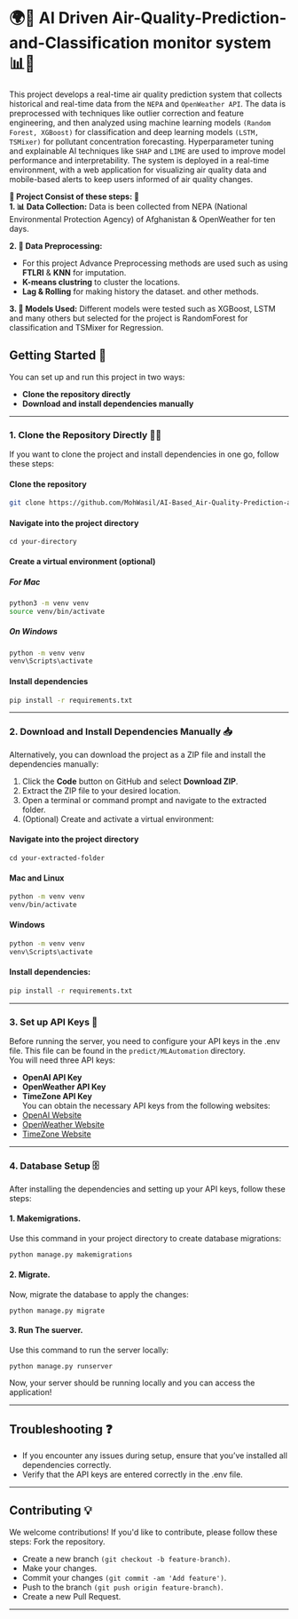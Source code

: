 # 🌍💨 AI Driven Air-Quality-Prediction-and-Classification monitor system 📊🌱
This project develops a real-time air quality prediction system that collects historical and real-time data from the `NEPA` and `OpenWeather API`. The data is preprocessed with techniques like outlier correction and feature engineering, and then analyzed using machine learning models `(Random Forest, XGBoost)` for classification and deep learning models `(LSTM, TSMixer)` for pollutant concentration forecasting. Hyperparameter tuning and explainable AI techniques like `SHAP` and `LIME` are used to improve model performance and interpretability. The system is deployed in a real-time environment, with a web application for visualizing air quality data and mobile-based alerts to keep users informed of air quality changes.

**🔧 Project Consist of these steps: 📝** <br>
  **1. 📊 Data Collection:**
  Data is been collected from NEPA (National Environmental Protection Agency) of Afghanistan & OpenWeather for ten days.

  **2. 🧹 Data Preprocessing:**
  * For this project Advance Preprocessing methods are used such as using **FTLRI** & **KNN** for imputation.
  * **K-means clustring** to cluster the locations.
  * **Lag & Rolling** for making history the dataset. and other methods.

 **3. 🤖 Models Used:**
 Different models were tested such as XGBoost, LSTM and many others but selected for the project is RandomForest for classification and TSMixer for Regression. 
 

## Getting Started 🚀

You can set up and run this project in two ways:  
- **Clone the repository directly**
- **Download and install dependencies manually**

---

### 1. Clone the Repository Directly 🧑‍💻

If you want to clone the project and install dependencies in one go, follow these steps:

#### Clone the repository
```bash
git clone https://github.com/MohWasil/AI-Based_Air-Quality-Prediction-and-Classification_System.git
```


#### Navigate into the project directory
`cd your-directory`

#### Create a virtual environment (optional)
##### For Mac
```bash
python3 -m venv venv
source venv/bin/activate
```
##### On Windows <br>
```bash
python -m venv venv
venv\Scripts\activate
```
#### Install dependencies
```bash
pip install -r requirements.txt
```
--- 

### 2. Download and Install Dependencies Manually 📥

Alternatively, you can download the project as a ZIP file and install the dependencies manually:  
  1. Click the **Code** button on GitHub and select **Download ZIP**.  
  2. Extract the ZIP file to your desired location.  
  3. Open a terminal or command prompt and navigate to the extracted folder.  
  4. (Optional) Create and activate a virtual environment:  
  #### Navigate into the project directory
  `cd your-extracted-folder`
  #### Mac and Linux
  ```bash
  python -m venv venv
  venv/bin/activate 
  ```
  #### Windows
  ```bash
  python -m venv venv
  venv\Scripts\activate
  ```
#### Install dependencies:
  ```bash 
  pip install -r requirements.txt
  ```
--- 

### 3. Set up API Keys 🔑
Before running the server, you need to configure your API keys in the .env file. This file can be found in the `predict/MLAutomation` directory.<br>
You will need three API keys:
- **OpenAI API Key**
- **OpenWeather API Key**
- **TimeZone API Key** <br>
You can obtain the necessary API keys from the following websites:<br>
- [OpenAI Website](https://openai.com/)<br>
- [OpenWeather Website](https://openweathermap.org/api/air-pollution)<br>
- [TimeZone Website](https://timezonedb.com/)<br>

---

### 4. Database Setup 🗄️
After installing the dependencies and setting up your API keys, follow these steps:
#### 1. Makemigrations.
Use this command in your project directory to create database migrations: <br>
```bash
python manage.py makemigrations
```
#### 2. Migrate.
Now, migrate the database to apply the changes: <br>
```
python manage.py migrate
```
#### 3. Run The suerver.
Use this command to run the server locally: <br>
```
python manage.py runserver
```
Now, your server should be running locally and you can access the application!

---

## Troubleshooting ❓
- If you encounter any issues during setup, ensure that you’ve installed all dependencies correctly.
- Verify that the API keys are entered correctly in the .env file.

---

## Contributing 💡
We welcome contributions! If you'd like to contribute, please follow these steps:
Fork the repository.
- Create a new branch ```(git checkout -b feature-branch)```.
- Make your changes.
- Commit your changes ```(git commit -am 'Add feature')```.
- Push to the branch ```(git push origin feature-branch)```.
- Create a new Pull Request.
---
